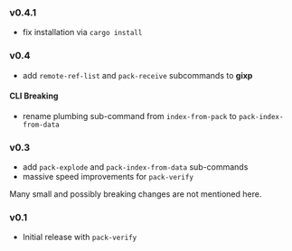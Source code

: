 ### v0.4.1

* fix installation via `cargo install`

### v0.4

* add `remote-ref-list` and `pack-receive` subcommands to **gixp**

#### CLI Breaking

 * rename plumbing sub-command from `index-from-pack` to `pack-index-from-data`

### v0.3

* add `pack-explode` and `pack-index-from-data` sub-commands
* massive speed improvements for `pack-verify`

Many small and possibly breaking changes are not mentioned here.

### v0.1

* Initial release with `pack-verify`
